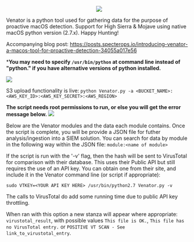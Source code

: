 <p align="center">
<img src="https://github.com/richiercyrus/Venator-Swift/blob/master/VenatorSwift.png">
</p>

Venator is a python tool used for gathering data for the purpose of proactive macOS detection. Support for High Sierra & Mojave using native macOS python version (2.7.x). Happy Hunting!

Accompanying blog post: https://posts.specterops.io/introducing-venator-a-macos-tool-for-proactive-detection-34055a017e56

***You may need to specify `/usr/bin/python` at command line instead of "python." if you have alternative versions of python installed.**

![](https://github.com/richiercyrus/Venator/blob/master/images/Screen%20Shot%202019-04-26%20at%203.51.35%20PM.png)

S3 upload functionality is live: `python Venator.py -a <BUCKET_NAME>:<AWS_KEY_ID>:<AWS_KEY_SECRET>:<AWS_REGION>`

**The script needs root permissions to run, or else you will get the error message below.**
![](https://github.com/richiercyrus/Venator/blob/development/images/Screen%20Shot%202019-03-30%20at%201.59.31%20PM.png)



Below are the Venator modules and the data each module contains. Once the script is complete, you will be provide a JSON file for futher analysis/ingestion into a SIEM solution. You can search for data by module in the following way within the JSON file:
`module:<name of module>`


If the script is run with the '-v' flag, then the hash will be sent to VirusTotal for comparison with their database. This uses their Public API but still requires the use of an API key. You can obtain one from their site, and include it in the Venator command line (or script if appropriate):

```text
sudo VTKEY=<YOUR API KEY HERE> /usr/bin/python2.7 Venator.py -v
```

The calls to VirusTotal do add some running time due to public API key throttling.

When ran with this option a new stanza will appear where appropriate: `virustotal_result`, with possible values ```This file is OK.```, ```This file has no VirusTotal entry.``` or ```POSITIVE VT SCAN - See link_to_virustotal_entry```.
